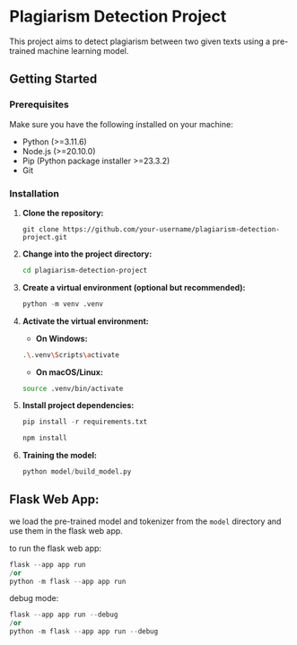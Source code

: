 # Plagiarism Detection Project

This project aims to detect plagiarism between two given texts using a pre-trained machine learning model.

## Getting Started

### Prerequisites

Make sure you have the following installed on your machine:

- Python (>=3.11.6)
- Node.js (>=20.10.0)
- Pip (Python package installer >=23.3.2)
- Git

### Installation

1. **Clone the repository:**

   ```git
   git clone https://github.com/your-username/plagiarism-detection-project.git
   ```

2. **Change into the project directory:**

   ```bash
   cd plagiarism-detection-project
   ```

3. **Create a virtual environment (optional but recommended):**

   ```python
   python -m venv .venv
   ```

4. **Activate the virtual environment:**

   - **On Windows:**

   ```bash
   .\.venv\Scripts\activate
   ```

   - **On macOS/Linux:**

   ```bash
   source .venv/bin/activate
   ```

5. **Install project dependencies:**

   ```python
   pip install -r requirements.txt
   ```

   ```javascript
   npm install
   ```

6. **Training the model:**

   ```python
   python model/build_model.py
   ```

## Flask Web App:

we load the pre-trained model and tokenizer from the `model` directory and use them in the flask web app.

to run the flask web app:

```python
flask --app app run
/or
python -m flask --app app run
```

debug mode:

```python
flask --app app run --debug
/or
python -m flask --app app run --debug
```
